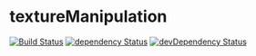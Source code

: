 textureManipulation
===================

[![Build Status](https://travis-ci.org/NathanielInman/textureManipulation.svg?branch=master)](https://travis-ci.org/NathanielInman/textureManipulation) [![dependency Status](https://david-dm.org/NathanielInman/textureManipulation/status.svg?style=flat)](https://david-dm.org/NathanielInman/textureManipulation) [![devDependency Status](https://david-dm.org/NathanielInman/textureManipulation/dev-status.svg?style=flat)](https://david-dm.org/NathanielInman/textureManipulation#info=devDependencies)
